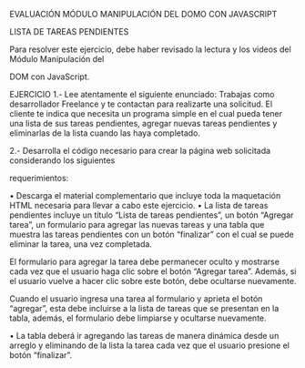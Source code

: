 EVALUACIÓN MÓDULO MANIPULACIÓN DEL DOMO CON JAVASCRIPT

LISTA DE TAREAS PENDIENTES

Para resolver este ejercicio, debe haber revisado la lectura y los videos del Módulo Manipulación del

DOM con JavaScript.

EJERCICIO
1.- Lee atentamente el siguiente enunciado:
Trabajas como desarrollador Freelance y te contactan para realizarte una solicitud. El cliente te
indica que necesita un programa simple en el cual pueda tener una lista de sus tareas pendientes,
agregar nuevas tareas pendientes y eliminarlas de la lista cuando las haya completado.

2.- Desarrolla el código necesario para crear la página web solicitada considerando los siguientes

requerimientos:

• Descarga el material complementario que incluye toda la maquetación HTML necesaria
para llevar a cabo este ejercicio.
• La lista de tareas pendientes incluye un título “Lista de tareas pendientes”, un botón “Agregar
tarea”, un formulario para agregar las nuevas tareas y una tabla que muestra las tareas
pendientes con un botón “finalizar” con el cual se puede eliminar la tarea, una vez
completada.

El formulario para agregar la tarea debe permanecer oculto y mostrarse cada vez que el
usuario haga clic sobre el botón “Agregar tarea”. Además, si el usuario vuelve a hacer clic
sobre este botón, debe ocultarse nuevamente.

Cuando el usuario ingresa una tarea al formulario y aprieta el botón “agregar”, esta debe
incluirse a la lista de tareas que se presentan en la tabla, además, el formulario debe
limpiarse y ocultarse nuevamente.

• La tabla deberá ir agregando las tareas de manera dinámica desde un arreglo y eliminando
de la lista la tarea cada vez que el usuario presione el botón “finalizar”.


